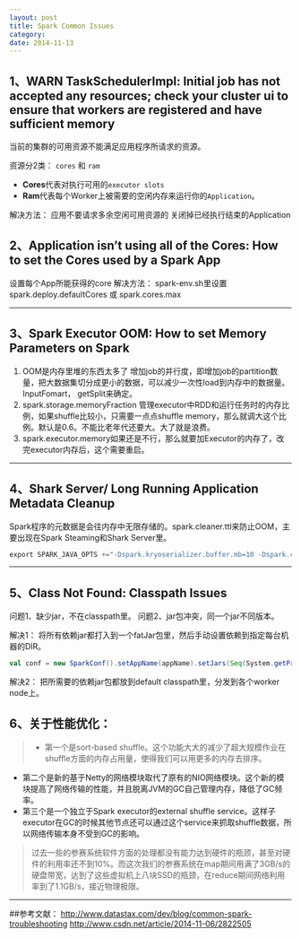 ```yaml
---
layout: post
title: Spark Common Issues
category: 
date: 2014-11-13
---
```


## 1、WARN TaskSchedulerImpl: Initial job has not accepted any resources; check your cluster ui to ensure that workers are registered and have sufficient memory
当前的集群的可用资源不能满足应用程序所请求的资源。


资源分2类： ``cores`` 和 ``ram``

* **Cores**代表对执行可用的``executor slots``
* **Ram**代表每个Worker上被需要的空闲内存来运行你的``Application``。

解决方法：
应用不要请求多余空闲可用资源的
关闭掉已经执行结束的Application

## 2、Application isn’t using all of the Cores: How to set the Cores used by a Spark App
设置每个App所能获得的core
解决方法：
spark-env.sh里设置spark.deploy.defaultCores
或
spark.cores.max
***
## 3、Spark Executor OOM: How to set Memory Parameters on Spark
1. OOM是内存里堆的东西太多了
  增加job的并行度，即增加job的partition数量，把大数据集切分成更小的数据，可以减少一次性load到内存中的数据量。InputFomart， getSplit来确定。
2. spark.storage.memoryFraction
管理executor中RDD和运行任务时的内存比例，如果shuffle比较小，只需要一点点shuffle memory，那么就调大这个比例。默认是0.6。不能比老年代还要大。大了就是浪费。
3. spark.executor.memory如果还是不行，那么就要加Executor的内存了，改完executor内存后，这个需要重启。
***

## 4、Shark Server/ Long Running Application Metadata Cleanup
Spark程序的元数据是会往内存中无限存储的。spark.cleaner.ttl来防止OOM，主要出现在Spark Steaming和Shark Server里。

```scala
export SPARK_JAVA_OPTS +="-Dspark.kryoserializer.buffer.mb=10 -Dspark.cleaner.ttl=43200"
```

***
## 5、Class Not Found: Classpath Issues
问题1、缺少jar，不在classpath里。
问题2、jar包冲突，同一个jar不同版本。

解决1：
将所有依赖jar都打入到一个fatJar包里，然后手动设置依赖到指定每台机器的DIR。

```scala
val conf = new SparkConf().setAppName(appName).setJars(Seq(System.getProperty("user.dir") + "/target/scala-2.10/sparktest.jar"))
```

解决2：
把所需要的依赖jar包都放到default classpath里，分发到各个worker node上。

## 6、关于性能优化：
> * 第一个是sort-based shuffle。这个功能大大的减少了超大规模作业在shuffle方面的内存占用量，使得我们可以用更多的内存去排序。
* 第二个是新的基于Netty的网络模块取代了原有的NIO网络模块。这个新的模块提高了网络传输的性能，并且脱离JVM的GC自己管理内存，降低了GC频率。
* 第三个是一个独立于Spark executor的external shuffle service。这样子executor在GC的时候其他节点还可以通过这个service来抓取shuffle数据，所以网络传输本身不受到GC的影响。


> 	过去一些的参赛系统软件方面的处理都没有能力达到硬件的瓶颈，甚至对硬件的利用率还不到10%。而这次我们的参赛系统在map期间用满了3GB/s的硬盘带宽，达到了这些虚拟机上八块SSD的瓶颈，在reduce期间网络利用率到了1.1GB/s，接近物理极限。


***
##参考文献：
<a href="http://www.datastax.com/dev/blog/common-spark-troubleshooting" target="_blank">http://www.datastax.com/dev/blog/common-spark-troubleshooting</a>
<a href="http://www.csdn.net/article/2014-11-06/2822505" target="_blank">http://www.csdn.net/article/2014-11-06/2822505</a>
